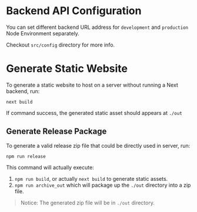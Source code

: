 # Backend API Configuration

You can set different backend URL address for `development` and `production` Node Environment separately.

Checkout `src/config` directory for more info.

# Generate Static Website

To generate a static website to host on a server without running a Next backend, run:

```shell
next build
```

If command success, the generated static asset should appears at `./out`

## Generate Release Package

To generate a valid release zip file that could be directly used in server, run:

```shell
npm run release
```

This command will actually execute:

1. `npm run build`, or actually `next build` to generate static assets.
2. `npm run archive_out` which will package up the `./out` directory into a zip file.

> Notice: The generated zip file will be in `./out` directory.